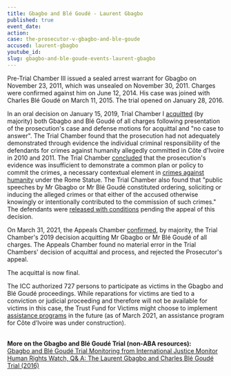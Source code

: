 ```yaml
---
title: Gbagbo and Blé Goudé - Laurent Gbagbo
published: true
event_date:
action:
case: the-prosecutor-v-gbagbo-and-ble-goude
accused: laurent-gbagbo
youtube_id:
slug: gbagbo-and-ble-goude-events-laurent-gbagbo
---
```


Pre-Trial Chamber III issued a sealed arrest warrant for Gbagbo on November 23, 2011, which was unsealed on November 30, 2011. Charges were confirmed against him on June 12, 2014. His case was joined with Charles Blé Goudé on March 11, 2015. The trial opened on January 28, 2016.

In an oral decision on January 15, 2019, Trial Chamber I [acquitted](https://www.icc-cpi.int/Pages/item.aspx?name=pr1427) (by majority) both Gbagbo and Blé Goudé of all charges following presentation of the prosecution's case and defense motions for acquittal and "no case to answer". The Trial Chamber found that the prosecution had not adequately demonstrated through evidence the individual criminal responsibility of the defendants for crimes against humanity allegedly committed in C&ocirc;te d'Ivoire in 2010 and 2011. The Trial Chamber [concluded](https://www.icc-cpi.int/Pages/record.aspx?docNo=ICC-02/11-01/15-1263)&nbsp;that the prosecution's evidence was insufficient to demonstrate a common plan or policy to commit the crimes, a necessary contextual element in [crimes against humanity](https://www.un.org/en/genocideprevention/crimes-against-humanity.shtml) under the Rome Statue. The Trial Chamber also found that "public speeches by Mr Gbagbo or Mr Blé Goudé constituted ordering, soliciting or inducing the alleged crimes or that either of the accused otherwise knowingly or intentionally contributed to the commission of such crimes." The defendants were [released with conditions](https://www.icc-cpi.int/Pages/item.aspx?name=pr1436) pending the appeal of this decision.&nbsp;

On March 31, 2021, the Appeals Chamber [confirmed](https://www.icc-cpi.int/Pages/item.aspx?name=pr1583), by majority, the Trial Chamber's 2019 decision acquitting Mr Gbagbo or Mr Blé Goudé of all charges. The Appeals Chamber found no material error in the Trial Chambers' decision of acquittal and process, and rejected the Prosecutor's appeal.

The acquittal is now final.

The ICC authorized 727 persons to participate as victims in the Gbagbo and Blé Goudé proceedings. While reparations for victims are tied to a conviction or judicial proceeding and therefore will not be available for victims in this case, the Trust Fund for Victims might choose to implement [assistance programs](https://www.trustfundforvictims.org/index.php/en/what-we-do/assistance-programmes) in the future (as of March 2021, an assistance program for C&ocirc;te d’Ivoire was under construction).&nbsp;

<br>**More on the Gbagbo and Blé Goudé Trial (non-ABA resources):**<br>[Gbagbo and Blé Goudé Trial Monitoring from International Justice Monitor](https://www.ijmonitor.org/category/laurent-koudou-gbagbo-charles-ble-goude/)<br>[Human Rights Watch, Q& A: The Laurent Gbagbo and Charles Blé Goudé Trial (2016)](https://www.hrw.org/news/2016/01/25/laurent-gbagbo-and-charles-ble-goude-trial)

